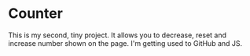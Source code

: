 # Counter
This is my second, tiny project. It allows you to decrease, reset and increase number shown on the page. I'm getting used to GitHub and JS.
